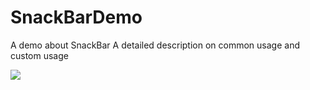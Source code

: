 # SnackBarDemo
A demo about SnackBar
A detailed description on common usage and custom usage

![](http://img.blog.csdn.net/20160507110336476)
